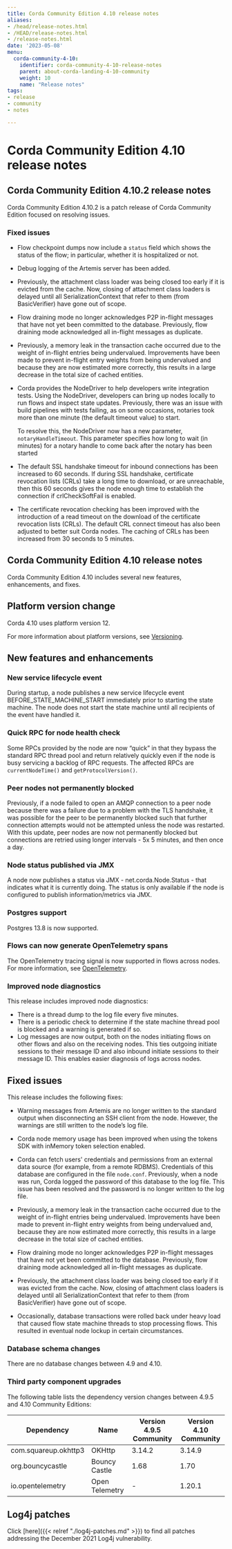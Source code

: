 ```yaml
---
title: Corda Community Edition 4.10 release notes
aliases:
- /head/release-notes.html
- /HEAD/release-notes.html
- /release-notes.html
date: '2023-05-08'
menu:
  corda-community-4-10:
    identifier: corda-community-4-10-release-notes
    parent: about-corda-landing-4-10-community
    weight: 10
    name: "Release notes"
tags:
- release
- community
- notes

---
```


# Corda Community Edition 4.10 release notes

## Corda Community Edition 4.10.2 release notes

Corda Community Edition 4.10.2 is a patch release of Corda Community Edition focused on resolving issues.

### Fixed issues

* Flow checkpoint dumps now include a `status` field which shows the status of the flow; in particular, whether it is hospitalized or not.

* Debug logging of the Artemis server has been added.

* Previously, the attachment class loader was being closed too early if it is evicted from the cache. Now, closing of attachment class loaders is delayed until all SerializationContext that refer to them (from BasicVerifier) have gone out of scope.

* Flow draining mode no longer acknowledges P2P in-flight messages that have not yet been committed to the database. Previously, flow draining mode acknowledged all in-flight messages as duplicate.

* Previously, a memory leak in the transaction cache occurred due to the weight of in-flight entries being undervalued. Improvements have been made to prevent in-flight entry weights from being undervalued and because they are now estimated more correctly, this results in a large decrease in the total size of cached entities.

* Corda provides the NodeDriver to help developers write integration tests. Using the NodeDriver, developers can bring up nodes locally to run flows and inspect state updates. Previously, there was an issue with build pipelines with tests failing, as on some occasions, notaries took more than one minute (the default timeout value) to start.

  To resolve this, the NodeDriver now has a new parameter, `notaryHandleTimeout`. This parameter specifies how long to wait (in minutes) for a notary handle to come back after the notary has been started

* The default SSL handshake timeout for inbound connections has been increased to 60 seconds. If during SSL handshake, certificate revocation lists (CRLs) take a long time to download, or are unreachable, then this 60 seconds gives the node enough time to establish the connection if crlCheckSoftFail is enabled.

* The certificate revocation checking has been improved with the introduction of a read timeout on the download of the certificate revocation lists (CRLs). The default CRL connect timeout has also been adjusted to better suit Corda nodes. The caching of CRLs has been increased from 30 seconds to 5 minutes.

## Corda Community Edition 4.10 release notes

Corda Community Edition 4.10 includes several new features, enhancements, and fixes.

## Platform version change

Corda 4.10 uses platform version 12.

For more information about platform versions, see [Versioning](versioning.md).

## New features and enhancements

### New service lifecycle event

During startup, a node publishes a new service lifecycle event BEFORE_STATE_MACHINE_START immediately prior to starting the state machine. The node does not start the state machine until all recipients of the event have handled it.

### Quick RPC for node health check

Some RPCs provided by the node are now “quick” in that they bypass the standard RPC thread pool and return relatively quickly even if the node is busy servicing a backlog of RPC requests. The affected RPCs are `currentNodeTime()` and `getProtocolVersion()`.

### Peer nodes not permanently blocked

Previously, if a node failed to open an AMQP connection to a peer node because there was a failure due to a problem with the TLS handshake, it was possible for the peer to be permanently blocked such that further connection attempts would not be attempted unless the node was restarted. With this update, peer nodes are now not permanently blocked but connections are retried using longer intervals - 5x 5 minutes, and then once a day.

### Node status published via JMX

A node now publishes a status via JMX - net.corda.Node.Status - that indicates what it is currently doing. The status is only available if the node is configured to publish information/metrics via JMX.

### Postgres support

Postgres 13.8 is now supported.

### Flows can now generate OpenTelemetry spans

The OpenTelemetry tracing signal is now supported in flows across nodes. For more information, see [OpenTelemetry](opentelemetry.md).

### Improved node diagnostics

This release includes improved node diagnostics:
* There is a thread dump to the log file every five minutes.
* There is a periodic check to determine if the state machine thread pool is blocked and a warning is generated if so.
* Log messages are now output, both on the nodes initiating flows on other flows and also on the receiving nodes. This ties outgoing initiate sessions to their message ID and also inbound initiate sessions to their message ID. This enables easier diagnosis of logs across nodes.

## Fixed issues

This release includes the following fixes:

* Warning messages from Artemis are no longer written to the standard output when disconnecting an SSH client from the node. However, the warnings are still written to the node’s log file.

* Corda node memory usage has been improved when using the tokens SDK with inMemory token selection enabled.

* Corda can fetch users' credentials and permissions from an external data source (for example, from a remote RDBMS). Credentials of this database are configured in the file `node.conf`. Previously, when a node was run,  Corda logged the password of this database to the log file. This issue has been resolved and the password is no longer written to the log file.

* Previously, a memory leak in the transaction cache occurred due to the weight of in-flight entries being undervalued. Improvements have been made to prevent in-flight entry weights from being undervalued and, because they are now estimated more correctly, this results in a large decrease in the total size of cached entities.

* Flow draining mode no longer acknowledges P2P in-flight messages that have not yet been committed to the database. Previously, flow draining mode acknowledged all in-flight messages as duplicate.

* Previously, the attachment class loader was being closed too early if it was evicted from the cache. Now, closing of attachment class loaders is delayed until all SerializationContext that refer to them (from BasicVerifier) have gone out of scope.
 
* Occasionally, database transactions were rolled back under heavy load that caused flow state machine threads to stop processing flows. This resulted in eventual node lockup in certain circumstances.
  
### Database schema changes

There are no database changes between 4.9 and 4.10.

### Third party component upgrades

The following table lists the dependency version changes between 4.9.5 and 4.10 Community Editions:

| Dependency           | Name           | Version 4.9.5 Community | Version 4.10 Community |
|----------------------|----------------|-------------------------|------------------------|
| com.squareup.okhttp3 | OKHttp         | 3.14.2                  | 3.14.9                 |
| org.bouncycastle	   | Bouncy Castle  | 1.68                    | 1.70                   |
| io.opentelemetry	   | Open Telemetry | -                       | 1.20.1                 |

## Log4j patches
Click [here]({{< relref "./log4j-patches.md" >}}) to find all patches addressing the December 2021 Log4j vulnerability.